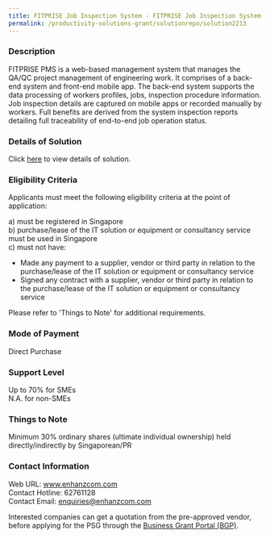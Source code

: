 ```yaml
---
title: FITPRISE Job Inspection System - FITPRISE Job Inspection System (with Mobile App) - 5 users
permalink: /productivity-solutions-grant/solutionrepo/solution2213
---
```


### Description

FITPRISE PMS is a web-based management system that manages the QA/QC project management of engineering work. It comprises of a back-end system and front-end mobile app. The back-end system supports the data processing of workers profiles, jobs, inspection procedure information. Job inspection details are captured on mobile apps or recorded manually by workers. Full benefits are derived from the system inspection reports detailing full traceability of end-to-end job operation status.

### Details of Solution

Click <a href='https://www.gobusiness.gov.sg/images/psg/Desensitised_Enhanzcom_MOE_Annex_3_wef_30_Sept_2021_Part_4.pdf' target='_blank' rel='noopener'>here</a> to view details of solution.

### Eligibility Criteria

Applicants must meet the following eligibility criteria at the point of application:

a) must be registered in Singapore <br>
b) purchase/lease of the IT solution or equipment or consultancy service must be used in Singapore <br>
c) must not have:
- Made any payment to a supplier, vendor or third party in relation to the purchase/lease of the IT solution or equipment or consultancy service
- Signed any contract with a supplier, vendor or third party in relation to the purchase/lease of the IT solution or equipment or consultancy service

Please refer to 'Things to Note' for additional requirements.

### Mode of Payment
Direct Purchase

### Support Level
Up to 70% for SMEs <br>
N.A. for non-SMEs

### Things to Note
Minimum 30% ordinary shares (ultimate individual ownership) held directly/indirectly by Singaporean/PR

### Contact Information
Web URL: www.enhanzcom.com <br>Contact Hotline: 62761128 <br>Contact Email: enquiries@enhanzcom.com <br>

Interested companies can get a quotation from the pre-approved vendor, before applying for the PSG through the <a target='_blank' rel='noopener' href='https://www.businessgrants.gov.sg/'>Business Grant Portal (BGP)</a>.
